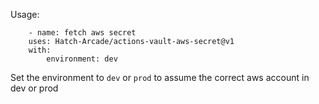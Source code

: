 Usage:

        - name: fetch aws secret
        uses: Hatch-Arcade/actions-vault-aws-secret@v1
        with:
            environment: dev

Set the environment to `dev` or `prod` to assume the correct aws account in dev or prod
